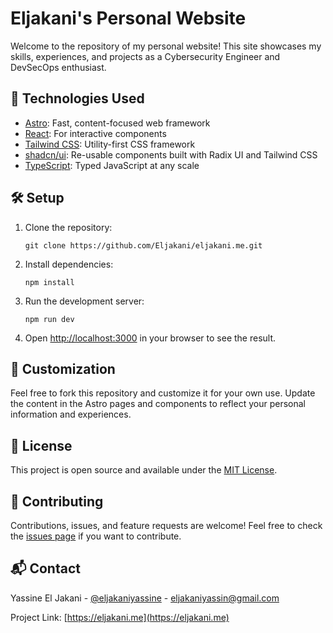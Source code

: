 # Eljakani's Personal Website

Welcome to the repository of my personal website! This site showcases my skills, experiences, and projects as a Cybersecurity Engineer and DevSecOps enthusiast.

## 🚀 Technologies Used

- [Astro](https://astro.build/): Fast, content-focused web framework
- [React](https://reactjs.org/): For interactive components
- [Tailwind CSS](https://tailwindcss.com/): Utility-first CSS framework
- [shadcn/ui](https://ui.shadcn.com/): Re-usable components built with Radix UI and Tailwind CSS
- [TypeScript](https://www.typescriptlang.org/): Typed JavaScript at any scale

## 🛠 Setup

1. Clone the repository:
   ```
   git clone https://github.com/Eljakani/eljakani.me.git
   ```

2. Install dependencies:
   ```
   npm install
   ```

3. Run the development server:
   ```
   npm run dev
   ```

4. Open [http://localhost:3000](http://localhost:3000) in your browser to see the result.


## 🔧 Customization

Feel free to fork this repository and customize it for your own use. Update the content in the Astro pages and components to reflect your personal information and experiences.

## 📄 License

This project is open source and available under the [MIT License](LICENSE).

## 🤝 Contributing

Contributions, issues, and feature requests are welcome! Feel free to check the [issues page](https://github.com/Eljakani/eljakani.me/issues) if you want to contribute.

## 📬 Contact

Yassine El Jakani - [@eljakaniyassine](https://linkedin.com/in/eljakaniyassine) - eljakaniyassin@gmail.com

Project Link: [https://eljakani.me](https://eljakani.me)